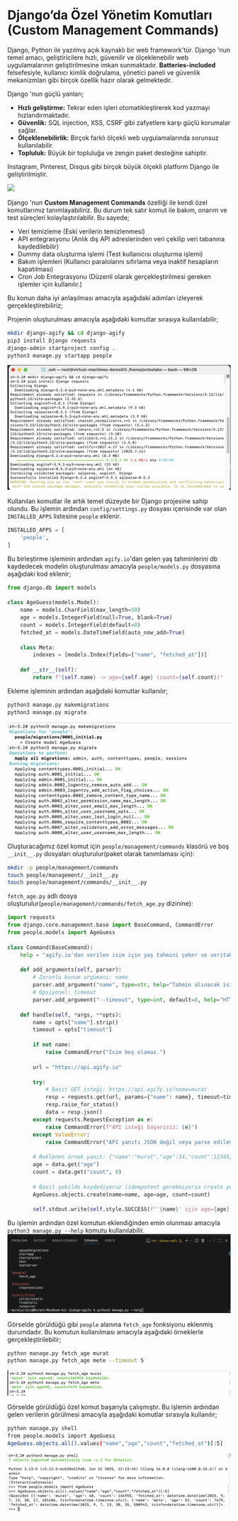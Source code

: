 # Django’da Özel Yönetim Komutları (Custom Management Commands)

Django, Python ile yazılmış açık kaynaklı bir web framework'tür. Django 'nun temel amacı, geliştiricilere hızlı, güvenilir ve ölçeklenebilir web uygulamalarının geliştirilmesine imkan sunmaktadır. **Batteries-included** felsefesiyle, kullanıcı kimlik doğrulama, yönetici paneli ve güvenlik mekanizmları gibi birçok özellik hazır olarak gelmektedir.

Django 'nun güçlü yanları;

* **Hızlı geliştirme:** Tekrar eden işleri otomatikleştirerek kod yazmayı hızlandırmaktadır.
* **Güvenlik:** SQL injection, XSS, CSRF gibi zafyetlere karşı güçlü korumalar sağlar.
* **Ölçeklenebilirlik:** Birçok farklı ölçekli web uygulamalarında sorunsuz kullanılabilir.
* **Topluluk:** Büyük bir topluluğa ve zengin paket desteğine sahiptir. 

Instagram, Pinterest, Disqus gibi birçok büyük ölçekli platform Django ile geliştirilmiştir.

![](./img/Django-6.png)

Django 'nun **Custom Management Commands** özelliği ile kendi özel komutlarımız tanımlayabiliriz. Bu durum tek satır komut ile bakım, onarım ve test süreçleri kolaylaştırılabilir. Bu sayede;
* Veri temizleme (Eski verilerin temizlenmesi)
* API entegrasyonu (Anlık dış API adreslerinden veri çekilip veri tabanına kaydedilebilir)
* Dummy data oluşturma işlemi (Test kullanıcısı oluşturma işlemi)
* Bakım işlemleri (Kullanıcı paralolarını sıfırlama veya inaktif hesapların kapatılması)
* Cron Job Entegrasyonu (Düzenli olarak gerçekleştirilmesi gereken işlemler için kullanılır.)

Bu konun daha iyi anlaşılması amacıyla aşağıdaki adımları izleyerek gerçekleştirebiliriz;

Projenin oluşturulması amacıyla aşağıdaki komutlar sırasıya kullanılabilir;
```bash
mkdir django-agify && cd django-agify
pip3 install Django requests
django-admin startproject config .
python3 manage.py startapp people
```
![](./img/Django-1.png)

Kullanılan komutlar ile artık temel düzeyde bir Django projesine sahip olundu. Bu işlemin ardından ``config/settings.py`` dosyası içerisinde var olan ``INSTALLED_APPS`` listesine ``people`` eklenir.

```python
INSTALLED_APPS = [
    'people',
]
```
Bu birleştirme işleminin ardından ``agify.io``'dan gelen yaş tahminlerini db kaydedecek modelin oluşturulması amacıyla ``people/models.py`` dosyasına aşağıdaki kod eklenir;

```python
from django.db import models

class AgeGuess(models.Model):
    name = models.CharField(max_length=50)
    age = models.IntegerField(null=True, blank=True)
    count = models.IntegerField(default=0)
    fetched_at = models.DateTimeField(auto_now_add=True)

    class Meta:
        indexes = [models.Index(fields=["name", "fetched_at"])]

    def __str__(self):
        return f"{self.name} -> age={self.age} (count={self.count})"

```
Ekleme işleminin ardından aşağıdaki komutlar kullanılır;

```bash
python3 manage.py makemigrations
python3 manage.py migrate
```

![](./img/Django-2.png)

Oluşturacağımız özel komut için ``people/management/commands`` klasörü ve boş ``__init__.py`` dosyaları oluşturulur(paket olarak tanımlaması için):

```bash
mkdir -p people/management/commands
touch people/management/__init__.py
touch people/management/commands/__init__.py
```

``fetch_age.py`` adlı dosya oluşturulur(``people/management/commands/fetch_age.py`` dizinine):

```python
import requests
from django.core.management.base import BaseCommand, CommandError
from people.models import AgeGuess

class Command(BaseCommand):
    help = "agify.io'dan verilen isim için yaş tahmini çeker ve veritabanına kaydeder."

    def add_arguments(self, parser):
        # Zorunlu konum argümanı: name
        parser.add_argument("name", type=str, help="Tahmin alınacak isim")
        # Opsiyonel: timeout
        parser.add_argument("--timeout", type=int, default=8, help="HTTP zaman aşımı (saniye)")

    def handle(self, *args, **opts):
        name = opts["name"].strip()
        timeout = opts["timeout"]

        if not name:
            raise CommandError("İsim boş olamaz.")

        url = "https://api.agify.io"

        try:
            # Basit GET isteği: https://api.agify.io?name=murat
            resp = requests.get(url, params={"name": name}, timeout=timeout)
            resp.raise_for_status()
            data = resp.json()
        except requests.RequestException as e:
            raise CommandError(f"API isteği başarısız: {e}")
        except ValueError:
            raise CommandError("API yanıtı JSON değil veya parse edilemedi.")

        # Beklenen örnek yanıt: {"name":"murat","age":34,"count":12345}
        age = data.get("age")
        count = data.get("count", 0)

        # Basit şekilde kaydediyoruz (idempotent gerekmiyorsa create yeterli)
        AgeGuess.objects.create(name=name, age=age, count=count)

        self.stdout.write(self.style.SUCCESS(f"'{name}' için age={age}, count={count} kaydedildi."))

```

Bu işlemin ardından özel komutun eklendiğinden emin olunması amacıyla ``python3 manage.py --help`` komutu kullanılabilir.
![](./img/Django-3.png)

Görselde görüldüğü gibi ``people`` alanına ``fetch_age`` fonksiyonu eklenmiş durumdadır. Bu komutun kullanılması amacıyla aşağıdaki örneklerle gerçekleştirilebilir;

```bash
python manage.py fetch_age murat
python manage.py fetch_age mete --timeout 5
```
![](./img/Django-4.png)

Görselde görüldüğü özel komut başarıyla çalışmıştır. Bu işlemin ardından gelen verilerin görülmesi amacıyla aşağıdaki komutlar sırasıyla kullanılır;

```bash
python manage.py shell
from people.models import AgeGuess
AgeGuess.objects.all().values("name","age","count","fetched_at")[:5]
```

![](./img/Django-5.png)
